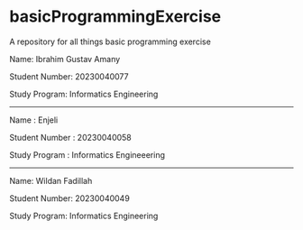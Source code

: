 # basicProgrammingExercise
A repository for all things basic programming exercise

Name: Ibrahim Gustav Amany

Student Number: 20230040077

Study Program: Informatics Engineering

-------------------------------------------

Name : Enjeli

Student Number : 20230040058

Study Program : Informatics Engineeering

-------------------------------------------
Name: Wildan Fadillah

Student Number: 20230040049

Study Program: Informatics Engineering
